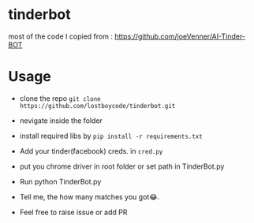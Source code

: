 # tinderbot

most of the code I copied from : https://github.com/joeVenner/AI-Tinder-BOT


# Usage

* clone the repo `git clone https://github.com/lostboycode/tinderbot.git`

* nevigate inside the folder

* install required libs by `pip install -r requirements.txt`

* Add your tinder(facebook) creds. in `cred.py`

* put you chrome driver in root folder or set path in TinderBot.py

* Run python TinderBot.py

* Tell me, the how many matches you got😂.

* Feel free to raise issue or add PR